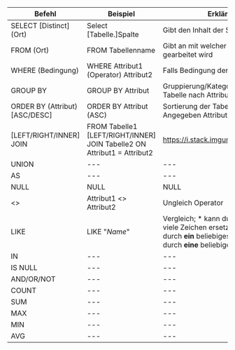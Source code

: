 | Befehl | Beispiel  | Erklärung |
| --- | --- | --- |
| SELECT [Distinct] (Ort)| Select [Tabelle.]Spalte  | Gibt den Inhalt der Spalte(n) zurück |
| FROM (Ort) | FROM Tabellenname | Gibt an mit welcher Tabelle gearbeitet wird |
| WHERE (Bedingung) | WHERE Attribut1 (Operator) Attribut2 | Falls Bedingung der Abfrage |
| GROUP BY | GROUP BY Attribut | Gruppierung/Kategorisierung der Tabelle nach Attribut |
| ORDER BY (Attribut) [ASC/DESC] | ORDER BY Attribut (ASC) | Sortierung der Tabelle nach Angegeben Attribut (Standard:ASC) |
| [LEFT/RIGHT/INNER] JOIN | FROM Tabelle1 [LEFT/RIGHT/INNER] JOIN Tabelle2 ON Attribut1 = Attribut2 | https://i.stack.imgur.com/VQ5XP.png |
| UNION | --- | --- |
| AS | --- | --- |
| NULL | NULL | NULL |
| <> | Attribut1 <> Attribut2 | Ungleich Operator |
| LIKE | LIKE "*Name*" | Vergleich; * kann durch beliebig viele Zeichen ersetzt werden; ? durch **ein** beliebiges Zeichen; # durch **eine** beliebige Zahl |
| IN | --- | --- |
| IS NULL | --- | --- |
| AND/OR/NOT | --- | --- |
| COUNT | --- | --- |
| SUM | --- | --- |
| MAX | --- | --- |
| MIN | --- | --- |
| AVG | --- | --- |

